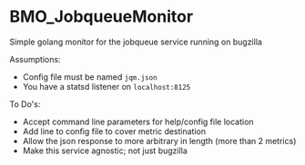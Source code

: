# BMO_JobqueueMonitor
Simple golang monitor for the jobqueue service running on bugzilla

Assumptions:
  - Config file must be named `jqm.json`
  - You have a statsd listener on `localhost:8125`

To Do's:
  - Accept command line parameters for help/config file location
  - Add line to config file to cover metric destination
  - Allow the json response to more arbitrary in length (more than 2 metrics)
  - Make this service agnostic; not just bugzilla
